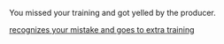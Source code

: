 
You missed your training and got yelled by the producer.

[recognizes your mistake and goes to extra training](../situations/extra-training.md)